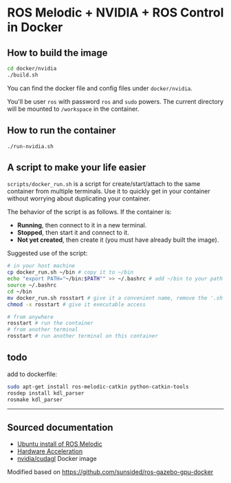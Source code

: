 # ROS Melodic + NVIDIA + ROS Control in Docker

## How to build the image
```bash
cd docker/nvidia
./build.sh
```
You can find the docker file and config files under `docker/nvidia`.

You'll be user `ros` with password `ros` and `sudo` powers. The current directory will be mounted to `/workspace` in the container.

## How to run the container
```
./run-nvidia.sh
```

## A script to make your life easier
`scripts/docker_run.sh` is a script for create/start/attach to the same container from multiple terminals. Use it to quickly get in your container without worrying about duplicating your container.

The behavior of the script is as follows. If the container is:
* **Running**, then connect to it in a new terminal.
* **Stopped**, then start it and connect to it.
* **Not yet created**, then create it (you must have already built the image).

Suggested use of the script:
``` bash
# in your host machine
cp docker_run.sh ~/bin # copy it to ~/bin
echo "export PATH="~/bin:$PATH"" >> ~/.bashrc # add ~/bin to your path
source ~/.bashrc
cd ~/bin
mv docker_run.sh rosstart # give it a convenient name, remove the '.sh' postfix
chmod -x rosstart # give it executable access

# from anywhere
rosstart # run the container
# from another terminal
rosstart # run another terminal on this container
```

## todo
add to dockerfile:
``` bash
sudo apt-get install ros-melodic-catkin python-catkin-tools
rosdep install kdl_parser
rosmake kdl_parser
```



---
## Sourced documentation
- [Ubuntu install of ROS Melodic](http://wiki.ros.org/melodic/Installation/Ubuntu)
- [Hardware Acceleration](http://wiki.ros.org/docker/Tutorials/Hardware%20Acceleration)
- [nvidia/cudagl](https://hub.docker.com/r/nvidia/cudagl/tags?page=1&name=16.04) Docker image

Modified based on https://github.com/sunsided/ros-gazebo-gpu-docker